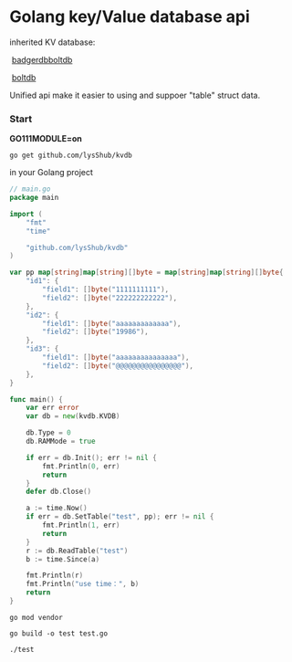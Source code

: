 # Golang key/Value database api



inherited KV database:

​	[badgerdb](https://github.com/dgraph-io/badger/v2)[boltdb](https://github.com/boltdb/bolt)

​	[boltdb](https://github.com/boltdb/bolt)

Unified api make it easier to using and suppoer "table" struct data.

### Start

**GO111MODULE=on**

```
go get github.com/lysShub/kvdb
```

in your Golang project

```go
// main.go
package main

import (
	"fmt"
	"time"

	"github.com/lysShub/kvdb"
)

var pp map[string]map[string][]byte = map[string]map[string][]byte{
	"id1": {
		"field1": []byte("1111111111"),
		"field2": []byte("222222222222"),
	},
	"id2": {
		"field1": []byte("aaaaaaaaaaaaa"),
		"field2": []byte("19986"),
	},
	"id3": {
		"field1": []byte("aaaaaaaaaaaaaaa"),
		"field2": []byte("@@@@@@@@@@@@@@@@"),
	},
}

func main() {
	var err error
	var db = new(kvdb.KVDB)

	db.Type = 0
	db.RAMMode = true

	if err = db.Init(); err != nil {
		fmt.Println(0, err)
		return
	}
	defer db.Close()

	a := time.Now()
	if err = db.SetTable("test", pp); err != nil {
		fmt.Println(1, err)
		return
	}
	r := db.ReadTable("test")
	b := time.Since(a)

	fmt.Println(r)
	fmt.Println("use time：", b)
	return
}
```

```shell
go mod vendor
```

```shell
go build -o test test.go
```

```
./test
```

